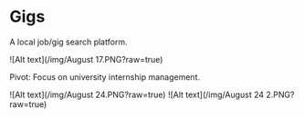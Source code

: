 Gigs
====

A local job/gig search platform.

![Alt text](/img/August 17.PNG?raw=true)

Pivot: Focus on university internship management.

![Alt text](/img/August 24.PNG?raw=true)
![Alt text](/img/August 24 2.PNG?raw=true)